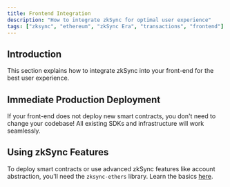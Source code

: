 ```yaml
---
title: Frontend Integration
description: "How to integrate zkSync for optimal user experience"
tags: ["zksync", "ethereum", "zkSync Era", "transactions", "frontend"]
---
```


## Introduction

This section explains how to integrate zkSync into your front-end for the best user experience.

## Immediate Production Deployment

If your front-end does not deploy new smart contracts, you don't need to change your codebase! All existing SDKs and
infrastructure will work seamlessly.

## Using zkSync Features

To deploy smart contracts or use advanced zkSync features like account abstraction, you'll need the `zksync-ethers`
library. Learn the basics [here](/sdk/js/ethers/v6/features).

